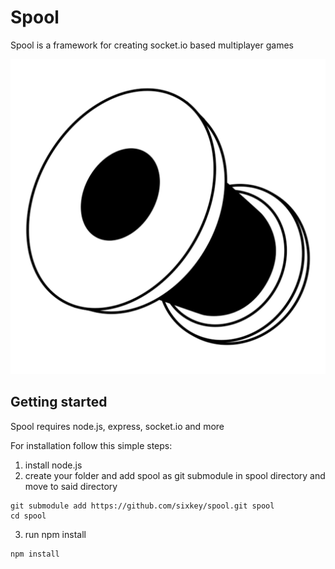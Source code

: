 ﻿# Spool
Spool is a framework for creating socket.io based multiplayer games

![Spool logo](https://github.com/sixkey/spool-boilerplate/blob/master/icons/android-chrome-512x512.png)

## Getting started 

Spool requires node.js, express, socket.io and more

For installation follow this simple steps:
1. install node.js 
2. create your folder and add spool as git submodule in spool directory and move to said directory
```
git submodule add https://github.com/sixkey/spool.git spool
cd spool
```
3. run npm install
```
npm install
```
